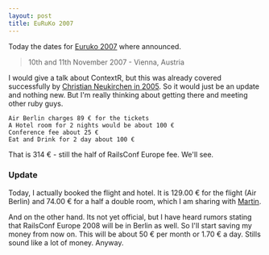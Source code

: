 ```yaml
--- 
layout: post
title: EuRuKo 2007
---
```

Today the dates for [Euruko 2007](http://www.approximity.com/cgi-bin/europeRuby/tiki.cgi?c=v&p=Euruko07) where announced.

> 10th and 11th November 2007 - Vienna, Austria

I would give a talk about ContextR, but this was already covered successfully by [Christian Neukirchen in 2005](http://chneukirchen.org/blog/archive/2005/10/euruko-2005-day-one.html). So it would just be an update and nothing new. But I'm really thinking about getting there and meeting other ruby guys.


    Air Berlin charges 89 € for the tickets
    A Hotel room for 2 nights would be about 100 €
    Conference fee about 25 €
    Eat and Drink for 2 day about 100 €

That is 314 € - still the half of RailsConf Europe fee. We'll see.

### Update

Today, I actually booked the flight and hotel. It is 129.00 € for the flight (Air Berlin) and 74.00 € for a half a double room, which I am sharing with [Martin](http://blog.grundrinzip.de/).

And on the other hand. Its not yet official, but I have heard rumors stating that RailsConf Europe 2008 will be in Berlin as well. So I'll start saving my money from now on. This will be about 50 € per month or 1.70 € a day. Stills sound like a lot of money. Anyway.

